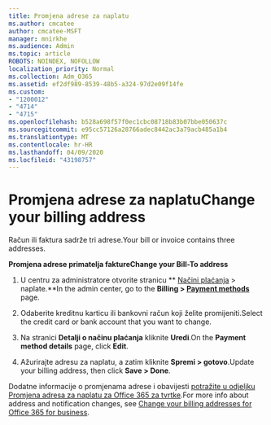 ```yaml
---
title: Promjena adrese za naplatu
ms.author: cmcatee
author: cmcatee-MSFT
manager: mnirkhe
ms.audience: Admin
ms.topic: article
ROBOTS: NOINDEX, NOFOLLOW
localization_priority: Normal
ms.collection: Adm_O365
ms.assetid: ef2df989-8539-48b5-a324-97d2e09f14fe
ms.custom:
- "1200012"
- "4714"
- "4715"
ms.openlocfilehash: b528a698f57f0ec1cbc08718b83b07bbe050637c
ms.sourcegitcommit: e95cc57126a28766adec8442ac3a79acb485a1b4
ms.translationtype: MT
ms.contentlocale: hr-HR
ms.lasthandoff: 04/09/2020
ms.locfileid: "43198757"
---
```

# <a name="change-your-billing-address"></a><span data-ttu-id="d5867-102">Promjena adrese za naplatu</span><span class="sxs-lookup"><span data-stu-id="d5867-102">Change your billing address</span></span>

<span data-ttu-id="d5867-103">Račun ili faktura sadrže tri adrese.</span><span class="sxs-lookup"><span data-stu-id="d5867-103">Your bill or invoice contains three addresses.</span></span> 

<span data-ttu-id="d5867-104">**Promjena adrese primatelja fakture**</span><span class="sxs-lookup"><span data-stu-id="d5867-104">**Change your Bill-To address**</span></span>

1. <span data-ttu-id="d5867-105">U centru za administratore otvorite stranicu \*\* [Načini plaćanja](https://go.microsoft.com/fwlink/p/?linkid=2018806) > naplate.\*\*</span><span class="sxs-lookup"><span data-stu-id="d5867-105">In the admin center, go to the **Billing > [Payment methods](https://go.microsoft.com/fwlink/p/?linkid=2018806)** page.</span></span> 

2. <span data-ttu-id="d5867-106">Odaberite kreditnu karticu ili bankovni račun koji želite promijeniti.</span><span class="sxs-lookup"><span data-stu-id="d5867-106">Select the credit card or bank account that you want to change.</span></span> 

3. <span data-ttu-id="d5867-107">Na stranici **Detalji o načinu plaćanja** kliknite **Uredi**.</span><span class="sxs-lookup"><span data-stu-id="d5867-107">On the **Payment method details** page, click **Edit**.</span></span> 

4. <span data-ttu-id="d5867-108">Ažurirajte adresu za naplatu, a zatim kliknite **Spremi > gotovo**.</span><span class="sxs-lookup"><span data-stu-id="d5867-108">Update your billing address, then click **Save > Done**.</span></span> 

<span data-ttu-id="d5867-109">Dodatne informacije o promjenama adrese i obavijesti [potražite u odjeljku Promjena adresa za naplatu za Office 365 za tvrtke](https://docs.microsoft.com/microsoft-365/commerce/billing-and-payments/change-your-billing-addresses?view=o365-worldwide).</span><span class="sxs-lookup"><span data-stu-id="d5867-109">For more info about address and notification changes, see [Change your billing addresses for Office 365 for business](https://docs.microsoft.com/microsoft-365/commerce/billing-and-payments/change-your-billing-addresses?view=o365-worldwide).</span></span> 
